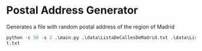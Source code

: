 # Postal Address Generator
Generates a file with random postal address of the region of Madrid

```python
python -c 50 -s 2 .\main.py .\data\ListaDeCallesDeMadrid.txt .\data\ListaDeNombresPropios.txt .\data\ListaDeApellidos.txt outpu
t.txt
```
